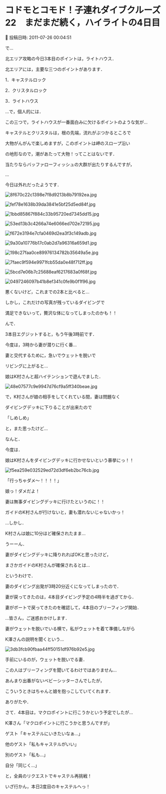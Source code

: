 # コドモとコモド！子連れダイブクルーズ22　まだまだ続く，ハイライトの4日目

📅 投稿日時: 2011-07-26 00:04:51

で…


北エリア攻略の今日3本目のポイントは，ライトハウス．





北エリアには，主要な三つのポイントがあります．


1．キャステルロック


2．クリスタルロック


3．ライトハウス





…で，個人的には．


この三つで，ライトハウスが一番面白みに欠けるポイントのような気が…


キャステルとクリスタルは，根の先端，流れがぶつかるところで


大物がんがんで楽しめますが，このポイントは岬のスロープ沿い


の地形なので，潮があたって大物！ってことはないです．





当たりならバッファローフィッシュの大群が出たりするんですが，


…


今日は外れだったようです．




![8f670c22c1398e7f8d9213b8b79192ea.jpg](images/8f670c22c1398e7f8d9213b8b79192ea.jpg)









![fef78e1638b39da3841e5bf25d5ed84f.jpg](images/fef78e1638b39da3841e5bf25d5ed84f.jpg)









![1bbd85867f884c33b95720ed7345dd15.jpg](images/1bbd85867f884c33b95720ed7345dd15.jpg)









![53ed13b3c4266a74e6066ed702e72195.jpg](images/53ed13b3c4266a74e6066ed702e72195.jpg)









![f672e3194e7cfa0469d2ea3f3c149adb.jpg](images/f672e3194e7cfa0469d2ea3f3c149adb.jpg)









![9a30a10776b17c0ab2d7a96316a659d1.jpg](images/9a30a10776b17c0ab2d7a96316a659d1.jpg)









![198c27faa0ce89976134782b35649a5e.jpg](images/198c27faa0ce89976134782b35649a5e.jpg)









![7faec9f594e9971fcb55da0e48f712ff.jpg](images/7faec9f594e9971fcb55da0e48f712ff.jpg)









![5bcd7e06b7c25688eaf6217683a0f68f.jpg](images/5bcd7e06b7c25688eaf6217683a0f68f.jpg)









![0497246097b41b8ef341c0fe9b0f1f96.jpg](images/0497246097b41b8ef341c0fe9b0f1f96.jpg)







悪くないけど，これまでの2本と比べると…





しかし，これだけの写真が残っているダイビングで


満足できないって，贅沢な体になってしまったのかも！！





んで．


3本目エグジットすると，もう午後3時前です．


今度は，3時から妻が潜りに行く番…


妻と交代するために，急いでウェットを脱いで


リビングに上がると…


娘はK村さんと超ハイテンションで遊んでました．




![48e07577c9e9947d76cf9a5ff340beae.jpg](images/48e07577c9e9947d76cf9a5ff340beae.jpg)







で，K村さんが娘の相手をしてくれている間，妻は問題なく


ダイビングデッキに下りることが出来たので


「しめしめ」


と，また思ったけど…





なんと．


今度は．


娘はK村さんをダイビングデッキに行かせないという暴挙にっ！！




![f5ea259e032529ed72d3df6eb2bc76cb.jpg](images/f5ea259e032529ed72d3df6eb2bc76cb.jpg)




「行っちゃダメ～！！！！」





娘っ！ダメだよ！


妻は無事ダイビングデッキに行けたというのに！！


ガイドのK村さんが行けないと，妻も潜れないじゃないかっ！





…しかし．


K村さんは娘に10分ほど確保されたまま…





うーーん．


妻がダイビングデッキに降りれればOKと思ったけど，


まさかガイドのK村さんが確保されるとは…





というわけで．


妻のダイビング出発が3時20分近くになってしまったので．


妻が戻ってきたのは，4本目ダイビング予定の4時半を過ぎてから．





妻がボートで戻ってきたのを確認して，4本目のブリーフィング開始．


…皆さん，ご迷惑おかけします．





妻がウェットを脱いでいる横で，私がウェットを着て準備しながら


K澤さんの説明を聞くという…




![3db3fcb90fbaa44ff50151df976b92e5.jpg](images/3db3fcb90fbaa44ff50151df976b92e5.jpg)




手前にいるのが，ウェットを脱いでる妻．


この人はブリーフィングを聞いてるわけではありません…





あんまり出番がないベビーシッターさんでしたが，


こういうときはちゃんと娘を抱っこしていてくれます．


ありがたや．





さて．4本目は，マクロポイントに行こうかという予定でしたが…





K澤さん「マクロポイントに行こうかと思うんですが」





ゲスト「キャステルにいきたいなぁ…」





他のゲスト「私もキャステルがいい」





別のゲスト「私も…」





自分「同じく…」





と，全員のリクエストでキャステル再挑戦！





いざ行かん，本日2度目のキャステルへっ！

